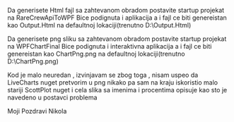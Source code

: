 
Da generisete Html fajl sa zahtevanom obradom postavite startup projekat na RareCrewApiToWPF
Bice podignuta i aplikacija a i fajl ce biti genereistan kao Output.Html na defaultnoj lokaciji(trenutno D:\Output.Html)

Da generisete png sliku sa zahtevanom obradom postavite startup projekat na WPFChartFinal 
Bice podignuta i interaktivna aplikacija a i fajl ce biti genereistan kao ChartPng.png na defaultnoj lokaciji(trenutno D:\ChartPng.png)

Kod je malo neuredan , izvinjavam se zbog toga , nisam uspeo da LiveCharts nuget pretvorim u png nikako pa sam na kraju iskoristio malo stariji
ScottPlot nuget i cela slika sa imenima i procentima opisuje kao sto je navedeno u postavci problema

Moji Pozdravi
Nikola
